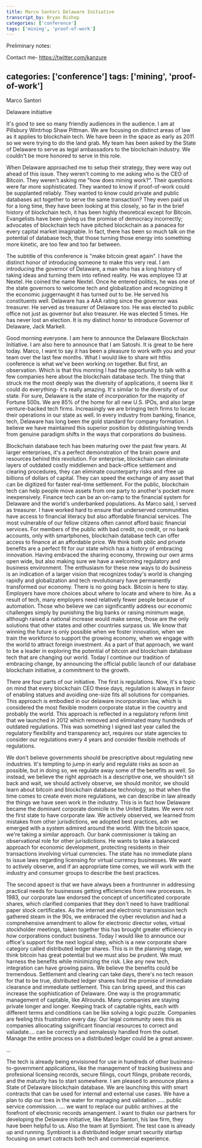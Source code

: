 ```yaml
---
title: Marco Santori Delaware Initiative
transcript_by: Bryan Bishop
categories: ['conference']
tags: ['mining', 'proof-of-work']
---
```


Preliminary notes:



Contact me- <https://twitter.com/kanzure>

categories: ['conference']
tags: ['mining', 'proof-of-work']
----

Marco Santori

Delaware initiative

It's good to see so many friendly audiences in the audience. I am at Pillsbury Wintrhop Shaw Pittman. We are focusing on distinct areas of law as it applies to blockchain tech. We have been in the space as early as 2011 so we were trying to do the land grab. My team has been asked by the State of Delaware to serve as legal ambassadors to the blockchain industry. We couldn't be more honored to serve in this role.

When Delaware approached me to setup their strategy, they were way out ahead of this issue. They weren't coming to me asking who is the CEO of Bitcoin. They weren't asking me "how does mining work?". Their questions were far more sophisticated.  They wanted to know if proof-of-work could be supplanted reliably. They wanted to know could private and public databases act together to serve the same transaction? They even paid us for a long time, they have been looking at this closely, so far in the brief history of blockchain tech, it has been highly theoretical except for Bitcoin. Evangelists have been giving us the promise of democracy incorrectly; advocates of blockchain tech have pitched blockchain as a panacea for every capital market imaginable. In fact, there has been so much talk on the potential of database tech, that those turning those energy into something more kinetic, are too few and too far between.

The subtitle of this conference is "make bitcoin great again". I have the distinct honor of introducing someone to make this very real. I am introducing the governor of Delaware, a man who has a long history of taking ideas and turning them into refined reality. He was employee 13 at Nextel. He coined the name Nextel. Once he entered politics, he was one of the state governors to welcome tech and globalization and recognizing it the economic juggernaught it has turned out to be. He served his constituents well. Delaware has a AAA rating since the governor was treasurer. He served as treasurer of Delaware too. He was elected to public office not just as governor but also treasurer. He was elected 5 times. He has never lost an election. It is my distinct honor to introduce Governor of Delaware, Jack Markell.

Good morning everyone. I am here to announce the Delaware Blockchain Initiative. I am also here to announce that I am Satoshi. It is great to be here today. Marco, I want to say it has been a pleasure to work with you and your team over the last few months. What I would like to share wit hthis conference is what we've been working on together. But first, an observation. Which is that this monring I had the opportunity to talk with a few companies here about the blockchain database tech. The thing that struck me the most deeply was the diversity of applications, it seems like it could do everything- it's really amazing. It's similar to the diversity of our state. For sure, Delaware is the state of incorporation for the majority of Fortune 500s. We are 85% of the home for all new U.S. IPOs, and also large venture-backed tech firms. Increasingly we are bringing tech firms to locate their operations in our state as well. In every industry from banking, finance, tech, Delaware has long been the gold standard for company formation. I believe we have maintained this superior position by ddistinguishing trends from genuine paradigm shifts in the ways that corporations do business.

Blockchain database tech has been maturing over the past few years. At larger enterprises, it's a perfect demonstration of the brain powre and resources behind this revolution. For enterprise, blockchain can eliminate layers of outdated costly middlemen and back-office settlement and clearing procedures, they can eliminate counterparty risks and rfree up billions of dollars of capital. They can speed the exchange of any asset that can be digitized for faster real-time settlement. For the public, blockchain tech can help people move assets from one party to another's pocket more inexpensively. Finance tech can be an on-ramp to the financial system for Delaware and the world's underbanked populations. As Marco said, I served as treasurer. I have worked hard to ensure that underserved communities have access to financial literacy but also affordable financial services. The most vulnerable of our fellow citizens often cannot afford basic financial services. For members of the public with bad credit, no credit, or no bank accounts, only with smartphones, blockchain database tech can offer access to finance at an affordable price. We think both pblic and private benefits are a perfect fit for our state which has a history of embracing innovation. Having embraced the sharing economy, throwing our own arms open wide, but also making sure we have a welcoming regulatory and business environment. The enthusiasm for these new ways to do business is an indication of a larger vision that recognizes today's world is changing rapidly and globalization and tech revolutionary have permanently transformed our economy. There is no going back. Bitcoin is here to stay. Employers have more choices about where to locate and where to hire. As a result of tech, many employers need relatively fewer people because of automation. Those who believe we can significantly address our economic challenges simply by punishing the big banks or raising minimum wage, although raised a national increase would make sense, those are the only solutions that other states and other countries surpass us. We know that winning the future is only possible when we foster innovation, when we train the workforce to support the growing economy, when we engage with the world to attract foreign investment. As a part of that approach, we want to be a leader in exploring the potential of bitcoin and blockchain database tech that are changing our world. Today I continue our tradition of embracing change, by announcing the official public launch of our database blockchain initiative, a commitment to the growth.

There are four parts of our initiative. The first is regulations. Now, it's a topic on mind that every blockchain CEO these days, regulation is always in favor of enabling statues and avoiding one-size fits all solutions for companies. This approach is embodied in our delaware incorporation law, which is considered the most flexible modern corporate statue in the country and probably the world. This approach is reflected in a regulatory reform limit that we launched in 2012 which removed and eliminated many hundreds of outdated regulations. This was something I signed last year called the regulatory flexibility and transparency act, requires our state agencies to consider our regulations every 4 years and consider flexible methods of regulations.

We don't believe governments should be prescriptive about regulating new industries. It's tempting to jump in early and regulate risks as soon as possible, but in doing so, we regulate away some of the benefits as well. So instead, we believe the right approach is a descriptive one, we shouldn't sit back and wait, we should actively observe, we should monitor, we should learn about bitcoin and blockchain database technology, so that when the time comes to create even more regulations, we can describe in law already the things we have seen work in the industry. This is in fact how Delaware became the dominant corporate domicile in the United States. We were not the first state to have corporate law. We actively observed, we learned from mistakes from other jurisdictions, we adopted best practices, adn we emerged with a system admired around the world. With the bitcoin space, we're taking a similar approach. Our bank commissioner is taking an observational role for other jurisdictions. He wants to take a balanced approach for economic development, protecting residents in their transactions involving virtual currencies. The state has no immediate plans to issue laws regarding licensing for virtual currency businesses. We want to actively observe, and if an appropriate time comes, we will work with the industry and consumer groups to describe the best practices.

The second apsect is that we have always been a frontrunner in addressing practical needs for businesses getting efficiencies from new processes. In 1983, our corporate law endorsed the concept of uncertificated corporate shares, which clarified companies that they don't need to have traditional paper stock certificates. As the internet and electronic transmission tech gathered steam in the 90s, we embraced the cyber revolution and had a comprehensive amendment to allow for electronic director votes, virtual stockholder meetings, taken together this has brought greater efficiency in how corporations conduct business. Today I would like to announce our office's support for the next logical step, which is a new corporate share category called distributed ledger shares. This is in the planning stage, we think bitcoin has great potential but we must also be prudent. We must harness the benefits while minimizing the risk. Like any new tech, integration can have growing pains. We believe the benefits could be tremendous. Settlement and clearing can take days, there's no tech reason for that to be true, distributed ledger shares hold the promise of immediate clearance and immediate settlement. This can bring speed, and this can increase the sophistication of Delaware. One way is the programmatic management of captable, like Allrounds. Many companies are staying private longer and longer. Keeping track of captable rights, each with different terms and conditions can be like solving a logic puzzle. Companies are feeling this frustration every day. Our legal community sees this as companies alloocating ssignificant financial resources to correct and valiadate.... can be correctly and semalessly handled from the outset. Manage the entire process on a distributed ledger could be a great answer.

...

The tech is already being envisioned for use in hundreds of other business-to-government applications, like the management of tracking business and profesional licensing records, secure filings, court filings, probate records, and the maturity has to start somewhere. I am pleased to announce plans a State of Delaware blockchain database. We are launching this with smart contracts that can be used for internal and external use cases. We have a plan to dip our toes in the water for managing and validation ..... public service commission. .... we want to replace our public archives at the forefront of electronic records amangement. I want to thakn our partners for developing the Delaware initiative, like Marco Santori, his law firm, they have been helpful to us. Also the team at Symbiont. The test case is already up and running. Symbiont is a distributed ledger smart security startup focusing on smart cotracts both tech and commercial experience.


